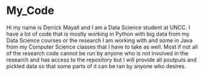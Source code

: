 # My_Code
Hi my name is Derrick Mayall and I am a Data Science student at UNCC. I have a lot of code that is mostly working in Python with big data from my Data Science courses or the research I am working with and some in Java from my Computer Science classes that I have to take as well. Most if not all of the research code cannot be run by anyone who is not involved in the research and has access to the repository but I will provide all poutputs and pickled data so that some parts of it can be ran by anyone who desires. 
